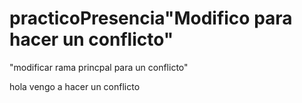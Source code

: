 # practicoPresencia"Modifico para hacer un conflicto" 
"modificar rama princpal para un conflicto" 

hola vengo a hacer un conflicto
